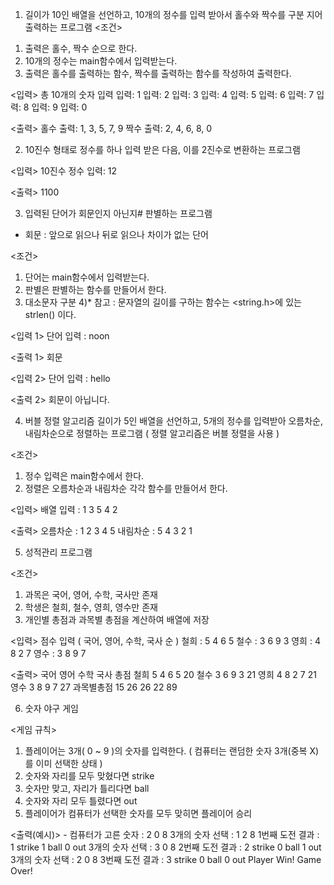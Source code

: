 1. 길이가 10인 배열을 선언하고, 10개의 정수를 입력 받아서 홀수와 짝수를 구분 지어 출력하는 프로그램
<조건>
1) 출력은 홀수, 짝수 순으로 한다.
2) 10개의 정수는 main함수에서 입력받는다.
3) 출력은 홀수를 출력하는 함수, 짝수를 출력하는 함수를 작성하여 출력한다.

<입력>
총 10개의 숫자 입력
입력: 1
입력: 2
입력: 3
입력: 4
입력: 5
입력: 6
입력: 7
입력: 8
입력: 9
입력: 0

<출력>
홀수 출력: 1, 3, 5, 7, 9
짝수 출력: 2, 4, 6, 8, 0

2. 10진수 형태로 정수를 하나 입력 받은 다음, 이를 2진수로 변환하는 프로그램

<입력>
10진수 정수 입력: 12

<출력>
1100

3. 입력된 단어가 회문인지 아닌지# 판별하는 프로그램
* 회문 : 앞으로 읽으나 뒤로 읽으나 차이가 없는 단어

<조건>
1) 단어는 main함수에서 입력받는다.
2) 판별은 판별하는 함수를 만들어서 한다.
3) 대소문자 구분
4)* 참고 : 문자열의 길이를 구하는 함수는 <string.h>에 있는 strlen() 이다.

<입력 1>
단어 입력 : noon

<출력 1>
회문

<입력 2>
단어 입력 : hello

<출력 2>
회문이 아닙니다.

4. 버블 정렬 알고리즘
길이가 5인 배열을 선언하고, 5개의 정수를 입력받아 오름차순, 내림차순으로 정렬하는 프로그램 ( 정렬 알고리즘은 버블 정렬을 사용 )

<조건>
1) 정수 입력은 main함수에서 한다.
2) 정렬은 오름차순과 내림차순 각각 함수를 만들어서 한다.

<입력>
배열 입력 : 1 3 5 4 2

<출력>
오름차순 : 1 2 3 4 5
내림차순 : 5 4 3 2 1

5. 성적관리 프로그램

<조건>
1) 과목은 국어, 영어, 수학, 국사만 존재
2) 학생은 철희, 철수, 영희, 영수만 존재
3) 개인별 총점과 과목별 총점을 계산하여 배열에 저장

<입력>
점수 입력 ( 국어, 영어, 수학, 국사 순 )
철희 : 5 4 6 5
철수 : 3 6 9 3
영희 : 4 8 2 7
영수 : 3 8 9 7

<출력>
	국어	영어	수학	국사	총점
철희	5	4	6	5	20
철수	3	6	9	3	21
영희	4	8	2	7	21	
영수	3	8	9	7	27
과목별총점	15	26	26	22	89

6. 숫자 야구 게임

<게임 규칙>
1) 플레이어는 3개( 0 ~ 9 )의 숫자를 입력한다. ( 컴퓨터는 랜덤한 숫자 3개(중복 X)를 이미 선택한 상태 )
2) 숫자와 자리를 모두 맞혔다면 strike
3) 숫자만 맞고, 자리가 틀리다면 ball
4) 숫자와 자리 모두 틀렸다면 out
5) 플레이어가 컴퓨터가 선택한 숫자를 모두 맞히면 플레이어 승리

<출력(예시)> - 컴퓨터가 고른 숫자 : 2 0 8
3개의 숫자 선택 : 1 2 8
1번째 도전 결과 : 1 strike 1 ball 0 out
3개의 숫자 선택 : 3 0 8
2번째 도전 결과 : 2 strike 0 ball 1 out
3개의 숫자 선택 : 2 0 8
3번째 도전 결과 : 3 strike 0 ball 0 out
Player Win!
Game Over!
